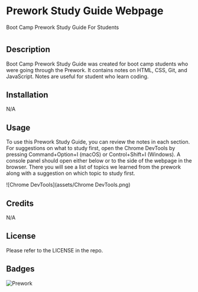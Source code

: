   # Prework Study Guide Webpage
Boot Camp Prework Study Guide For Students

# <Your-Project-Title>

## Description


Boot Camp Prework Study Guide was created for boot camp students who were going through the Prework. It contains notes on HTML, CSS, Git, and JavaScript. Notes are useful for student who learn coding.

## Installation

N/A

## Usage

To use this Prework Study Guide, you can review the notes in each section. For suggestions on what to study first, open the Chrome DevTools by pressing Command+Option+I (macOS) or Control+Shift+I (Windows). A console panel should open either below or to the side of the webpage in the browser. There you will see a list of topics we learned from the prework along with a suggestion on which topic to study first.

![Chrome DevTools](assets/Chrome DevTools.png)

## Credits

N/A

## License

Please refer to the LICENSE in the repo.

## Badges

![Prework](https://img.shields.io/badge/Prework-Coding%20bootcamp-green)
